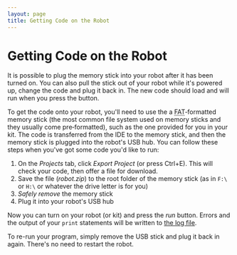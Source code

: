 ```yaml
---
layout: page
title: Getting Code on the Robot
---
```


Getting Code on the Robot
=========================

<div class="info">
It is possible to plug the memory stick into your robot after it has been turned on.
You can also pull the stick out of your robot while it's powered up, change the code and plug it back in.
The new code should load and will run when you press the button.
</div>

To get the code onto your robot, you'll need to use the a <abbr title="File Allocation Table">FAT</abbr>‐formatted memory stick (the most common file system used on memory sticks and they usually come pre‐formatted), such as the one provided for you in your kit.
The code is transferred from the IDE to the memory stick, and then the memory stick is plugged into the robot's USB hub.
You can follow these steps when you've got some code you'd like to run:

1. On the _Projects_ tab, click _Export Project_ (or press Ctrl+E). This will check your code, then offer a file for download.
2. Save the file (_robot.zip_) to the root folder of the memory stick (as in `F:\` or `H:\` or whatever the drive letter is for you)
3. _Safely remove_ the memory stick
4. Plug it into your robot's USB hub

Now you can turn on your robot (or kit) and press the _run_ button. Errors and the output of your `print` statements will be written to [the log file](/docs/troubleshooting/python#ReadingTheLogs).

<div class="info">
To re-run your program, simply remove the USB stick and plug it back in again. There's no need to restart the robot.
</div>
